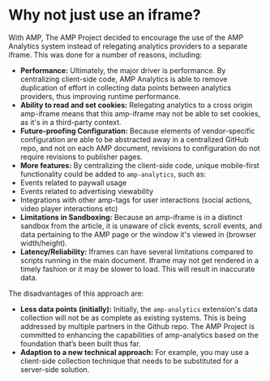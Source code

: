 # Why not just use an iframe?

With AMP, The AMP Project decided to encourage the use of the AMP Analytics system instead of relegating analytics providers to a separate iframe.  This was done for a number of reasons, including:
* **Performance:** Ultimately, the major driver is performance.  By centralizing client-side code, AMP Analytics is able to remove duplication of effort in collecting data points between analytics providers, thus improving runtime performance.
* **Ability to read and set cookies:** Relegating analytics to a cross origin amp-iframe means that this amp-iframe may not be able to set cookies, as it's in a third-party context.
* **Future-proofing Configuration:** Because elements of vendor-specific configuration are able to be abstracted away in a centralized GitHub repo, and not on each AMP document, revisions to configuration do not require revisions to publisher pages.
* **More features:** By centralizing the client-side code, unique mobile-first functionality could be added to `amp-analytics`, such as:
 * Events related to paywall usage
 * Events related to advertising viewability
 * Integrations with other amp-tags for user interactions (social actions, video player interactions etc)
* **Limitations in Sandboxing:** Because an amp-iframe is in a distinct sandbox from the article, it is unaware of click events, scroll events, and data pertaining to the AMP page or the window it's viewed in (browser width/height).
* **Latency/Reliability:** Iframes can have several limitations compared to scripts running in the main document. Iframe may not get rendered in a timely fashion or it may be slower to load. This will result in inaccurate data.

The disadvantages of this approach are:
* **Less data points (initially):** Initially, the `amp-analytics` extension's data collection will not be as complete as existing systems. This is being addressed by multiple partners in the Github repo. The AMP Project is committed to enhancing the capabilities of amp-analytics based on the foundation that’s been built thus far.
* **Adaption to a new technical approach:** For example, you may use a client-side collection technique that needs to be substituted for a server-side solution.
